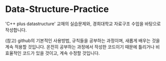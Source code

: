 # Data-Structure-Practice

'C++ plus datastructure' 교재의 실습문제와, 경희대학교 자료구조 수업을 바탕으로 작성합니다.

(참고)
github의 기본적인 사용방법, 규칙들을 공부하는 과정이며, 새롭게 배우는 것을 계속 적용할 것입니다.
온전히 공부하는 과정에서 작성한 코드이기 때문에 틀리거나 비효율적인 코드가 있을 것이고, 계속 수정할 것입니다.
